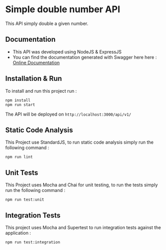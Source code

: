 # Simple double number API

This API simply double a given number.

## Documentation

- This API was developed using NodeJS & ExpressJS 
- You can find the documentation generated with Swagger here here : 
[Online Documentation](https://aws.nicolasmercier.io/documentation)

## Installation & Run

To install and run this project run : 

```
npm install
npm run start
```

The API will be deployed on `http://localhost:3000/api/v1/`

## Static Code Analysis

This Project use StandardJS, to run static code analysis simply run the following command :

```
npm run lint
```

## Unit Tests

This Project uses Mocha and Chai for unit testing, to run the tests simply run the following command :

```
npm run test:unit
```

## Integration Tests

This project uses Mocha and Supertest to run integration tests against the application : 

```
npm run test:integration
```


